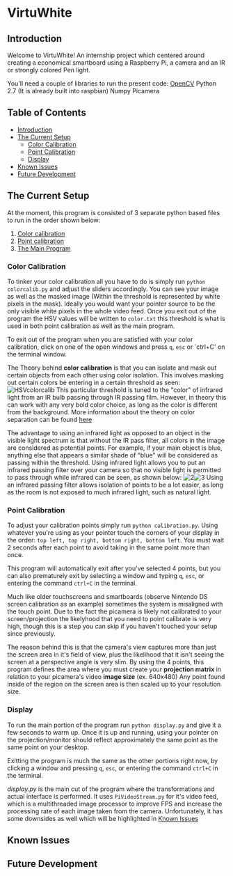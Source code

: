 # VirtuWhite

## Introduction

Welcome to VirtuWhite! An internship project which centered around creating a economical smartboard using 
a Raspberry Pi, a camera and an IR or strongly colored Pen light.

You'll need a couple of libraries to run the present code: 
[OpenCV](http://opencv.org/)
Python 2.7 (It is already built into raspbian)
Numpy
Picamera

## Table of Contents

- [Introduction](#introduction)
- [The Current Setup](#the-current-setup)
    - [Color Calibration](#color-calibration)
    - [Point Calibration](#point-calibration)
    - [Display](#display)
- [Known Issues](#known-issues)
- [Future Development](#future-development)

## The Current Setup

At the moment, this program is consisted of 3 separate python based files to run in the order shown below:
1) [Color calibration](https://github.com/Virtuwhite/VirtuWhite/blob/master/colorcalib.py) 
2) [Point calibration](https://github.com/Virtuwhite/VirtuWhite/blob/master/calibration.py)
3) [The Main Program](https://github.com/Virtuwhite/VirtuWhite/blob/master/display.py)

### Color Calibration

To tinker your color calibration all you have to do is simply run `python colorcalib.py` and adjust the
sliders accordingly. You can see your image as well as the masked image (Within the threshold is
represented by white pixels in the mask). Ideally you would want your pointer source to be the only visible
white pixels in the whole video feed. Once you exit out of the program the HSV values will be written to
`color.txt` this threshold is what is used in both point calibration as well as the main program.

To exit out of the program when you are satisfied with your color calibration, click on one of the open
windows and press `q`, `esc` or `ctrl+C' on the terminal window.

The Theory behind **color calibration** is that you can isolate and mask out certain objects from each 
other using color isolation. This involves masking out certain colors be entering in a certain threshold 
as seen:
![HSVcolorcalib](https://user-images.githubusercontent.com/14078865/29080083-e168781a-7c2c-11e7-922f-236504d8cd26.png) 
This particular threshold is tuned to the "color" of infrared light from an IR bulb passing through IR 
passing film. However, in theory this can work with any very bold color choice, as long as the color is 
different from the background.
More information about the theory on color separation can be found [here](http://opencv-srf.blogspot.ca/2010/09/object-detection-using-color-seperation.html)

The advantage to using an infrared light as opposed to an object in the visible light spectrum is that 
without the IR pass filter, all colors in the image are considered as potential points. For example, if 
your main object is blue, anything else that appears a similar shade of "blue" will be considered as 
passing within the threshold. 
Using infrared light allows you to put an infrared passing filter over your camera so that no visible 
light is permitted to pass through while infrared can be seen, as shown below: 
![2](https://user-images.githubusercontent.com/14078865/29080679-6cfa3f52-7c2e-11e7-857d-49032a1d23ed.png)![3](https://user-images.githubusercontent.com/14078865/29080685-70610d56-7c2e-11e7-9f46-fbf9d7533815.png) 
Using an infrared passing filter allows isolation of points to be a lot easier, as long as the room is not 
exposed to much infrared light, such as natural light.

### Point Calibration

To adjust your calibration points simply run `python calibration.py`. Using whatever you're using as your pointer
touch the corners of your display in the order: `top left, top right, bottom right, bottom left`. You
must wait 2 seconds after each point to avoid taking in the same point more than once.

This program will automatically exit after you've selected 4 points, but you can also prematurely exit by
selecting a window and typing `q`, `esc`, or entering the command `ctrl+C` in the terminal.

Much like older touchscreens and smartboards (observe Nintendo DS screen calibration as an example) 
sometimes the system is misaligned with the touch point. Due to the fact the picamera is likely not 
calibrated to your screen/projection the likelyhood that you need to point calibrate is 
very high, though this is a step you can skip if you haven't touched your setup since previously.

The reason behind this is that the camera's view captures more than just the screen area in it's field
of view, plus the likelihood that it isn't seeing the screen at a perspective angle is very slim. By using
the 4 points, this program defines the area where you must create your **projection matrix** in relation to
your picamera's video **image size** (ex. 640x480) Any point found inside of the region on the screen
area is then scaled up to your resolution size.

### Display

To run the main portion of the program run `python display.py` and give it a few seconds to warm up. Once
it is up and running, using your pointer on the projection/monitor should reflect approximately the same point as
the same point on your desktop.

Exitting the program is much the same as the other portions right now, by clicking a window and pressing
`q`, `esc`, or entering the command `ctrl+C` in the terminal.

*display.py* is the main cut of the program where the transformations and actual interface is performed. It
uses `PiVideoStream.py` for it's video feed, which is a multithreaded image processor to improve FPS and increase
the processing rate of each image taken from the camera. Unfortunately, it has some downsides as well which
will be highlighted in [Known Issues](#known-issues)

## Known Issues

## Future Development

